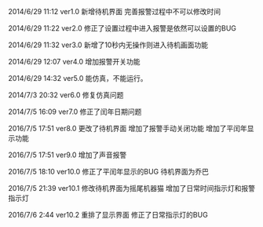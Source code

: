 2014/6/29   11:12 ver1.0
新增待机界面
完善报警过程中不可以修改时间

2014/6/29   11:22  ver2.0
修正了设置过程中进入报警是依然可以设置的BUG

2014/6/29   11:32  ver3.0
新增了10秒内无操作则进入待机画面功能

2014/6/29    12:07  ver4.0
增加报警开关功能

2014/6/29   14:32  ver5.0
能仿真，不能运行。

2014/7/3   20:32 ver6.0
修复仿真问题

2014/7/5   16:09 ver7.0
修正了闰年日期问题

2016/7/5   17:51 ver8.0
更改了待机界面
增加了报警手动关闭功能
增加了平闰年显示功能

2016/7/5   17:51 ver9.0
增加了声音报警

2016/7/5   18:10 ver10.0
修正了平闰年显示的BUG
待机界面为乔巴

2016/7/5   21:39 ver10.1
修改待机界面为摇尾机器猫
增加了日常时间指示灯和报警指示灯

2016/7/6   2:44 ver10.2
重排了显示界面
修正了日常指示灯的BUG
